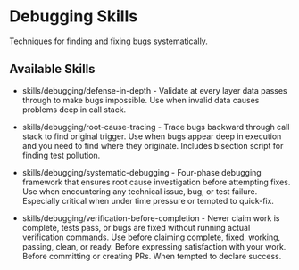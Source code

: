 # Debugging Skills

Techniques for finding and fixing bugs systematically.

## Available Skills

- skills/debugging/defense-in-depth - Validate at every layer data passes through to make bugs impossible. Use when invalid data causes problems deep in call stack.

- skills/debugging/root-cause-tracing - Trace bugs backward through call stack to find original trigger. Use when bugs appear deep in execution and you need to find where they originate. Includes bisection script for finding test pollution.

- skills/debugging/systematic-debugging - Four-phase debugging framework that ensures root cause investigation before attempting fixes. Use when encountering any technical issue, bug, or test failure. Especially critical when under time pressure or tempted to quick-fix.

- skills/debugging/verification-before-completion - Never claim work is complete, tests pass, or bugs are fixed without running actual verification commands. Use before claiming complete, fixed, working, passing, clean, or ready. Before expressing satisfaction with your work. Before committing or creating PRs. When tempted to declare success.
